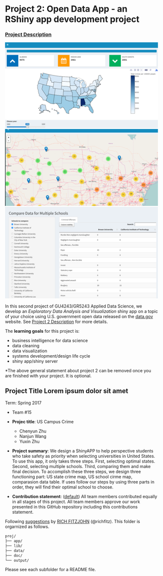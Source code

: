 # Project 2: Open Data App - an RShiny app development project

### [Project Description](doc/project2_desc.md)

![screenshot](doc/us.png)
![screenshot](doc/usSchool.png)
![screenshot](doc/DataTable.png)


In this second project of GU4243/GR5243 Applied Data Science, we develop an *Exploratory Data Analysis and Visualization* shiny app on a topic of your choice using U.S. government open data released on the [data.gov](https://data.gov/) website. See [Project 2 Description](project2_desc.md) for more details.  

The **learning goals** for this project is:

- business intelligence for data science
- data cleaning
- data visualization
- systems development/design life cycle
- shiny app/shiny server

*The above general statement about project 2 can be removed once you are finished with your project. It is optional.

## Project Title Lorem ipsum dolor sit amet
Term: Spring 2017

+ Team #15
+ **Projec title**: US Campus Crime
	+ Chenyun Zhu
	+ Nanjun Wang
	+ Yuxin Zhu

+ **Project summary**: We design a ShinyAPP to help perspective students who take safety as priority when selecting universities in United States. To use this app, it only takes three steps. First, selecting optimal states. Second, selecting multiple schools. Third, comparing them and make final decision. To accomplish these three steps, we design three functioning part: US state crime map, US school cirme map, comparasion data table. If uses follow our steps by using three parts in order, they will find their optimal school to choose.

+ **Contribution statement**: ([default](doc/a_note_on_contributions.md)) All team members contributed equally in all stages of this project. All team members approve our work presented in this GitHub repository including this contributions statement. 

Following [suggestions](http://nicercode.github.io/blog/2013-04-05-projects/) by [RICH FITZJOHN](http://nicercode.github.io/about/#Team) (@richfitz). This folder is orgarnized as follows.

```
proj/
├── app/
├── lib/
├── data/
├── doc/
└── output/
```

Please see each subfolder for a README file.

